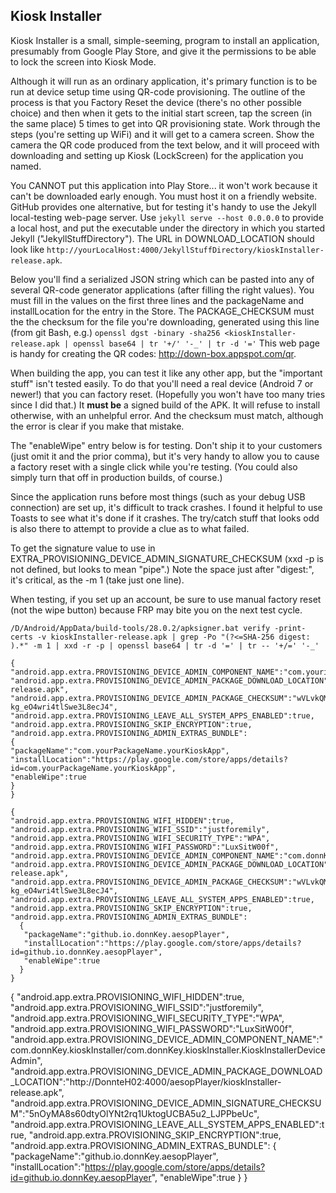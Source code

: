 Kiosk Installer
---------------
Kiosk Installer is a small, simple-seeming, program to install an application, presumably from
Google Play Store, and give it the permissions to be able to lock the screen into Kiosk Mode.
  
Although it will run as an ordinary application, it's primary function is to be run at device
setup time using QR-code provisioning. The outline of the process is that you Factory Reset the
device (there's no other possible choice) and then when it gets to the initial start screen,
tap the screen (in the same place) 5 times to get into QR provisioning state. Work through the
steps (you're setting up WiFi) and it will  get to a camera screen.
Show the camera the QR code produced from the text below,  and it will proceed with downloading
and setting up Kiosk (LockScreen) for the application you named.
  
You CANNOT put this application into Play Store... it won't work because it can't be downloaded
early enough. You must host it on a friendly website.
GitHub provides one alternative, but for testing it's handy to use the Jekyll local-testing
web-page server.
Use `jekyll serve --host 0.0.0.0` to provide a local host, and put the executable under the directory
in which you started Jekyll ("JekyllStuffDirectory").
The URL in DOWNLOAD_LOCATION should look like `http://yourLocalHost:4000/JekyllStuffDirectory/kioskInstaller-release.apk`.
  
Below you'll find a serialized JSON string which can be pasted into any of several QR-code
generator applications (after filling the right values).
You must fill in the values on the first three lines and the packageName and installLocation
for the entry in the Store. The PACKAGE_CHECKSUM must the the checksum for the file you're
downloading, generated using this line (from git Bash, e.g.)
`openssl dgst -binary -sha256 <kioskInstaller-release.apk | openssl base64 | tr '+/' '-_' | tr -d '='`
This web page is handy for creating the QR codes: http://down-box.appspot.com/qr.

When building the app, you can test it like any other app, but the "important stuff" isn't
tested easily. To do that you'll need a real device (Android 7 or newer!) that you can factory
reset. (Hopefully you won't have too many tries since I did that.) It **must be** a signed build
of the APK. It will refuse to install otherwise, with an unhelpful error.
And the checksum must match, although the error is clear if you make that mistake.

The "enableWipe" entry below is for testing. Don't ship it to your customers (just omit it and the prior comma),
but it's very handy to allow you to cause a factory reset with a single click while you're testing.
(You could also simply turn that off in production builds, of course.)

Since the application runs before most things (such as your debug USB connection) are set up,
it's difficult to track crashes. I found it helpful to use Toasts to see what it's done if it
crashes. The try/catch stuff that looks odd is also there to attempt to provide a clue as to
what failed.

To get the signature value to use in EXTRA_PROVISIONING_DEVICE_ADMIN_SIGNATURE_CHECKSUM
(xxd -p is not defined, but looks to mean "pipe".)  Note the space just after "digest:", it's critical,
as the -m 1 (take just one line).

When testing, if you set up an account, be sure to use manual factory reset (not the wipe button)
because FRP may bite you on the next test cycle.

```
/D/Android/AppData/build-tools/28.0.2/apksigner.bat verify -print-certs -v kioskInstaller-release.apk | grep -Po "(?<=SHA-256 digest: ).*" -m 1 | xxd -r -p | openssl base64 | tr -d '=' | tr -- '+/=' '-_'
```
  
```
{  
"android.app.extra.PROVISIONING_DEVICE_ADMIN_COMPONENT_NAME":"com.yourinstaller.kioskInstaller/com.yourinstaller.kioskInstaller.KioskInstallerDeviceAdmin",  
"android.app.extra.PROVISIONING_DEVICE_ADMIN_PACKAGE_DOWNLOAD_LOCATION":"http://yourdownloadsite/kioskInstaller-release.apk",  
"android.app.extra.PROVISIONING_DEVICE_ADMIN_PACKAGE_CHECKSUM":"wVLvkQMX1p2fvzkO2KTm-kg_eO4wri4tlSwe3L8ecJ4",  
"android.app.extra.PROVISIONING_LEAVE_ALL_SYSTEM_APPS_ENABLED":true,  
"android.app.extra.PROVISIONING_SKIP_ENCRYPTION":true,  
"android.app.extra.PROVISIONING_ADMIN_EXTRAS_BUNDLE":  
{  
"packageName":"com.yourPackageName.yourKioskApp",  
"installLocation":"https://play.google.com/store/apps/details?id=com.yourPackageName.yourKioskApp",  
"enableWipe":true  
}   
}
```

```
{
"android.app.extra.PROVISIONING_WIFI_HIDDEN":true,
"android.app.extra.PROVISIONING_WIFI_SSID":"justforemily",
"android.app.extra.PROVISIONING_WIFI_SECURITY_TYPE":"WPA",
"android.app.extra.PROVISIONING_WIFI_PASSWORD":"LuxSitW00f",
"android.app.extra.PROVISIONING_DEVICE_ADMIN_COMPONENT_NAME":"com.donnKey.kioskInstaller/com.donnKey.kioskInstaller.KioskInstallerDeviceAdmin",
"android.app.extra.PROVISIONING_DEVICE_ADMIN_PACKAGE_DOWNLOAD_LOCATION":"http://DonnteH02:4000/aesopPlayer/kioskInstaller-release.apk",
"android.app.extra.PROVISIONING_DEVICE_ADMIN_PACKAGE_CHECKSUM":"wVLvkQMX1p2fvzkO2KTm-kg_eO4wri4tlSwe3L8ecJ4",
"android.app.extra.PROVISIONING_LEAVE_ALL_SYSTEM_APPS_ENABLED":true,
"android.app.extra.PROVISIONING_SKIP_ENCRYPTION":true,
"android.app.extra.PROVISIONING_ADMIN_EXTRAS_BUNDLE":
  {
   "packageName":"github.io.donnKey.aesopPlayer",
   "installLocation":"https://play.google.com/store/apps/details?id=github.io.donnKey.aesopPlayer",
   "enableWipe":true
  }
}
```

{
"android.app.extra.PROVISIONING_WIFI_HIDDEN":true,
"android.app.extra.PROVISIONING_WIFI_SSID":"justforemily",
"android.app.extra.PROVISIONING_WIFI_SECURITY_TYPE":"WPA",
"android.app.extra.PROVISIONING_WIFI_PASSWORD":"LuxSitW00f",
"android.app.extra.PROVISIONING_DEVICE_ADMIN_COMPONENT_NAME":"com.donnKey.kioskInstaller/com.donnKey.kioskInstaller.KioskInstallerDeviceAdmin",
"android.app.extra.PROVISIONING_DEVICE_ADMIN_PACKAGE_DOWNLOAD_LOCATION":"http://DonnteH02:4000/aesopPlayer/kioskInstaller-release.apk",
"android.app.extra.PROVISIONING_DEVICE_ADMIN_SIGNATURE_CHECKSUM":"5nOyMA8s60dtyOlYNt2rq1UktogUCBA5u2_LJPPbeUc",
"android.app.extra.PROVISIONING_LEAVE_ALL_SYSTEM_APPS_ENABLED":true,
"android.app.extra.PROVISIONING_SKIP_ENCRYPTION":true,
"android.app.extra.PROVISIONING_ADMIN_EXTRAS_BUNDLE":
  {
   "packageName":"github.io.donnKey.aesopPlayer",
   "installLocation":"https://play.google.com/store/apps/details?id=github.io.donnKey.aesopPlayer",
   "enableWipe":true
  }
}